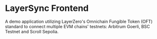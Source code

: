 # LayerSync Frontend

A demo application utilizing LayerZero's Omnichain Fungible Token (OFT) standard to connect multiple EVM chains' testnets: Arbitrum Goerli, BSC Testnet and Scroll Sepolia.
